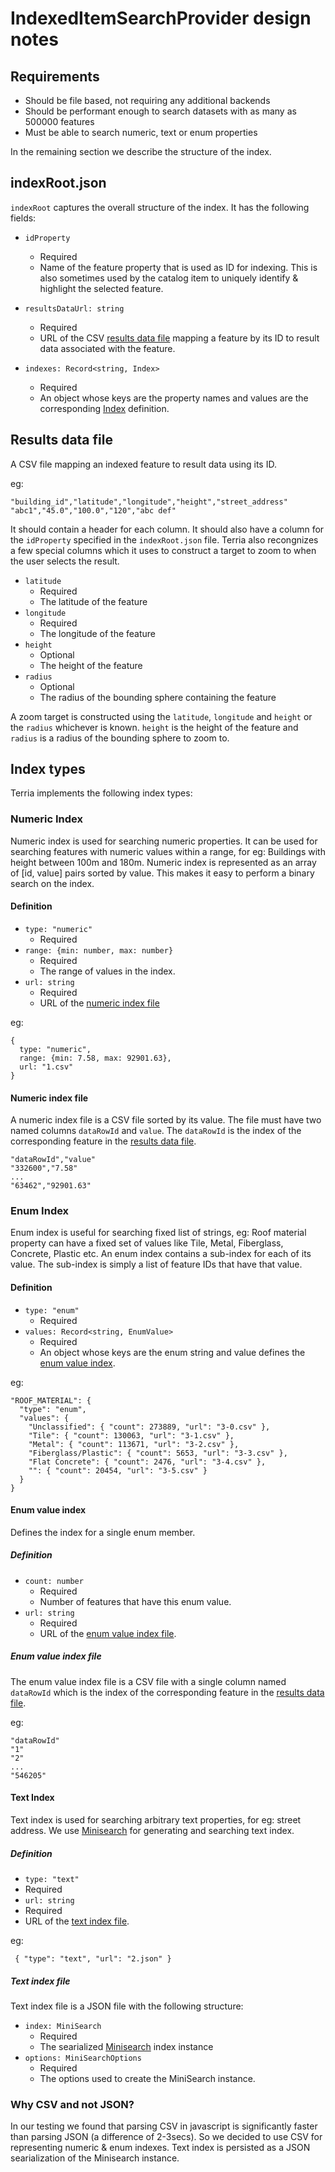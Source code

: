 # IndexedItemSearchProvider design notes

## Requirements

- Should be file based, not requiring any additional backends
- Should be performant enough to search datasets with as many as 500000 features
- Must be able to search numeric, text or enum properties 

In the remaining section we describe the structure of the index.

## indexRoot.json

`indexRoot` captures the overall structure of the index. It has the following fields:

- `idProperty`
  - Required
  - Name of the feature property that is used as ID for indexing. This is also
    sometimes used by the catalog item to uniquely identify & highlight the
    selected feature.
    
- `resultsDataUrl: string`
  - Required
  - URL of the CSV [results data file](#results-data-file) mapping a feature by
    its ID to result data associated with the feature.
    
- `indexes: Record<string, Index>`
  - Required
  - An object whose keys are the property names and values are the
    corresponding [Index](#index-types) definition.

## Results data file

A CSV file mapping an indexed feature to result data using its ID. 

eg:
```
"building_id","latitude","longitude","height","street_address"
"abc1","45.0","100.0","120","abc def"
```

It should contain a header for each column. It should also have a column for the `idProperty` specified in the `indexRoot.json` file. Terria also recongnizes a few special columns which it uses to construct a target to zoom to when the user selects the result. 

 - `latitude`
   - Required 
   - The latitude of the feature
 - `longitude` 
   - Required
   - The longitude of the feature
 - `height`
   - Optional
   - The height of the feature
 - `radius`
   - Optional
   - The radius of the bounding sphere containing the feature
  
A zoom target is constructed using the `latitude`, `longitude` and `height` or the `radius` whichever is known. `height` is the height of the feature and `radius` is a radius of the bounding sphere to zoom to.

## Index types

Terria implements the following index types:

### Numeric Index

Numeric index is used for searching numeric properties. It can be used for searching features with numeric values within a range, for eg: Buildings with height between 100m and 180m. Numeric index is represented as an array of [id, value] pairs sorted by value. This makes it easy to perform a binary search on the index.

#### Definition

- `type: "numeric"`
  - Required
- `range: {min: number, max: number}`
  - Required
  - The range of values in the index.
- `url: string`
  - Required
  - URL of the [numeric index file](#numeric-index-file)

eg:
```
{
  type: "numeric",
  range: {min: 7.58, max: 92901.63},
  url: "1.csv"
}
```

#### Numeric index file

A numeric index file is a CSV file sorted by its value. The file must have two named columns `dataRowId` and `value`. The `dataRowId` is the index of the corresponding feature in the [results data file](#results-data-file).


```
"dataRowId","value"
"332600","7.58"
...
"63462","92901.63"
```

### Enum Index

Enum index is useful for searching fixed list of strings, eg: Roof material property can have a fixed set of values like Tile, Metal, Fiberglass, Concrete, Plastic etc. An enum index contains a sub-index for each of its value. The sub-index is simply a list of feature IDs that have that value.

#### Definition

- `type: "enum"`
  - Required
- `values: Record<string, EnumValue>`
  - Required
  - An object whose keys are the enum string and value defines the [enum value index](#enum-value-index).
  
eg:

```
"ROOF_MATERIAL": {
  "type": "enum",
  "values": {
    "Unclassified": { "count": 273889, "url": "3-0.csv" },
    "Tile": { "count": 130063, "url": "3-1.csv" },
    "Metal": { "count": 113671, "url": "3-2.csv" },
    "Fiberglass/Plastic": { "count": 5653, "url": "3-3.csv" },
    "Flat Concrete": { "count": 2476, "url": "3-4.csv" },
    "": { "count": 20454, "url": "3-5.csv" }
  }
}
```

#### Enum value index 

Defines the index for a single enum member.

##### Definition

- `count: number`
  - Required
  - Number of features that have this enum value.
- `url: string`
  - Required
  - URL of the [enum value index file](#enum-value-index-file).
  
##### Enum value index file

The enum value index file is a CSV file with a single column named `dataRowId` which is the index of the corresponding feature in the [results data file](#results-data-file).

eg:

```
"dataRowId"
"1"
"2"
...
"546205"
```

#### Text Index

Text index is used for searching arbitrary text properties, for eg: street address. We use [Minisearch](https://github.com/lucaong/minisearch) for generating and searching text index.

##### Definition

- `type: "text"`
 - Required
- `url: string`
 - Required
 - URL of the [text index file](#text-index-file).
 
eg:

```
 { "type": "text", "url": "2.json" }
```

##### Text index file

Text index file is a JSON file with the following structure:

- `index: MiniSearch`
  - Required
  - The searialized [Minisearch](https://github.com/lucaong/minisearch) index instance
- `options: MiniSearchOptions`
  - Required
  - The options used to create the MiniSearch instance.

      
### Why CSV and not JSON?

In our testing we found that parsing CSV in javascript is significantly faster than parsing JSON (a difference of 2-3secs). So we decided to use CSV for representing numeric & enum indexes. Text index is persisted as a JSON searialization of the Minisearch instance.

